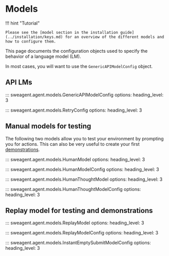 # Models

!!! hint "Tutorial"

    Please see the [model section in the installation guide](../installation/keys.md) for an overview of the different models and how to configure them.

This page documents the configuration objects used to specify the behavior of a language model (LM).

In most cases, you will want to use the `GenericAPIModelConfig` object.

## API LMs

::: sweagent.agent.models.GenericAPIModelConfig
    options:
        heading_level: 3

::: sweagent.agent.models.RetryConfig
    options:
        heading_level: 3


## Manual models for testing

The following two models allow you to test your environment by prompting you for actions.
This can also be very useful to create your first [demonstrations](../config/demonstrations.md).

::: sweagent.agent.models.HumanModel
    options:
        heading_level: 3

::: sweagent.agent.models.HumanModelConfig
    options:
        heading_level: 3

::: sweagent.agent.models.HumanThoughtModel
    options:
        heading_level: 3

::: sweagent.agent.models.HumanThoughtModelConfig
    options:
        heading_level: 3

## Replay model for testing and demonstrations

::: sweagent.agent.models.ReplayModel
    options:
        heading_level: 3

::: sweagent.agent.models.ReplayModelConfig
    options:
        heading_level: 3

::: sweagent.agent.models.InstantEmptySubmitModelConfig
    options:
        heading_level: 3
